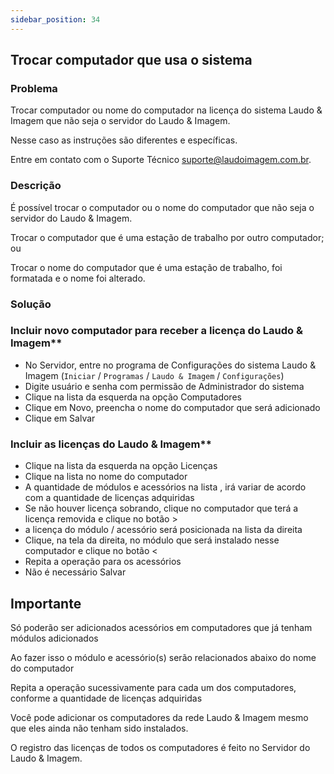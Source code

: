 ```yaml
---
sidebar_position: 34
---
```


## Trocar computador que usa o sistema
### Problema

Trocar computador ou nome do computador na licença do sistema Laudo & Imagem que não seja o servidor do Laudo & Imagem.

Nesse caso as instruções são diferentes e específicas.

Entre em contato com o Suporte Técnico <suporte@laudoimagem.com.br>.

### Descrição

É possível trocar o computador ou o nome do computador que não seja o servidor do Laudo & Imagem.

Trocar o computador que é uma estação de trabalho por outro computador; ou

Trocar o nome do computador que é uma estação de trabalho, foi formatada e o nome foi alterado.

### Solução

### Incluir novo computador para receber a licença do Laudo & Imagem**

- No Servidor, entre no programa de Configurações do sistema Laudo & Imagem (`Iniciar` / `Programas` / `Laudo & Imagem` / `Configurações`)
- Digite usuário e senha com permissão de Administrador do sistema
- Clique na lista da esquerda na opção Computadores
- Clique em Novo, preencha o nome do computador que será adicionado
- Clique em Salvar

### Incluir as licenças do Laudo & Imagem**

- Clique na lista da esquerda na opção Licenças
- Clique na lista no nome do computador
- A quantidade de módulos e acessórios na lista , irá variar de acordo com a quantidade de licenças adquiridas
- Se não houver licença sobrando, clique no computador que terá a licença removida e clique no botão >
- a licença do módulo / acessório será posicionada na lista da direita
- Clique, na tela da direita, no módulo que será instalado nesse computador e clique no botão <
- Repita a operação para os acessórios
- Não é necessário Salvar

## Importante

Só poderão ser adicionados acessórios em computadores que já tenham módulos adicionados

Ao fazer isso o módulo e acessório(s) serão relacionados abaixo do nome do computador

Repita a operação sucessivamente para cada um dos computadores, conforme a quantidade de licenças adquiridas

Você pode adicionar os computadores da rede Laudo & Imagem mesmo que eles ainda não tenham sido instalados.

O registro das licenças de todos os computadores é feito no Servidor do Laudo & Imagem.